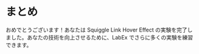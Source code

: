 # まとめ

おめでとうございます！あなたは Squiggle Link Hover Effect の実験を完了しました。あなたの技術を向上させるために、LabEx でさらに多くの実験を練習できます。
